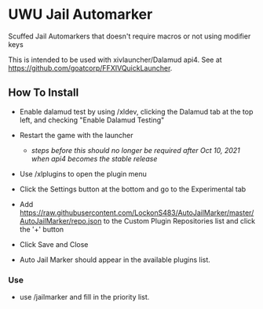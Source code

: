 # UWU Jail Automarker
Scuffed Jail Automarkers that doesn't require macros or not using modifier keys

This is intended to be used with xivlauncher/Dalamud api4.
See at https://github.com/goatcorp/FFXIVQuickLauncher.

## How To Install
* Enable dalamud test by using /xldev, clicking the Dalamud tab at the top left, and checking "Enable Dalamud Testing"
* Restart the game with the launcher

  * *steps before this should no longer be required after Oct 10, 2021 when api4 becomes the stable release*
* Use /xlplugins to open the plugin menu
* Click the Settings button at the bottom and go to the Experimental tab
* Add https://raw.githubusercontent.com/LockonS483/AutoJailMarker/master/AutoJailMarker/repo.json to the Custom Plugin Repositories list and click the '+' button
* Click Save and Close
* Auto Jail Marker should appear in the available plugins list.

### Use
* use /jailmarker and fill in the priority list.
